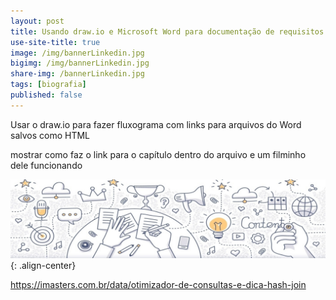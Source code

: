 ```yaml
---
layout: post
title: Usando draw.io e Microsoft Word para documentação de requisitos
use-site-title: true
image: /img/bannerLinkedin.jpg
bigimg: /img/bannerLinkedin.jpg
share-img: /bannerLinkedin.jpg
tags: [biografia]
published: false
---
```


Usar o draw.io para fazer fluxograma com links para arquivos do Word salvos como HTML

mostrar como faz o link para o capítulo dentro do arquivo e um filminho dele funcionando

![image](../img/bannerLinkedin.jpg){: .align-center}

https://imasters.com.br/data/otimizador-de-consultas-e-dica-hash-join

